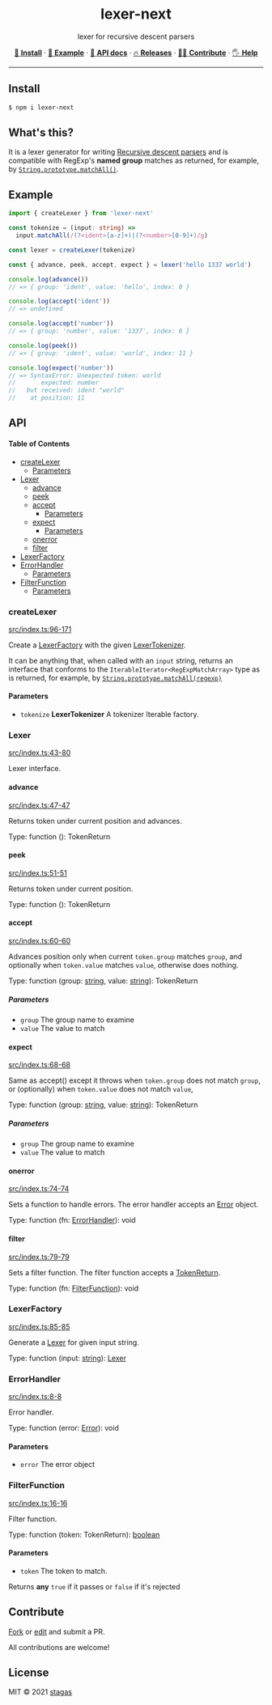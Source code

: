 <h1 align="center">lexer-next</h1>

<p align="center">
lexer for recursive descent parsers
</p>

<p align="center">
   <a href="#install">        🔧 <strong>Install</strong></a>
 · <a href="#example">        🧩 <strong>Example</strong></a>
 · <a href="#api">            📜 <strong>API docs</strong></a>
 · <a href="https://github.com/stagas/lexer-next/releases"> 🔥 <strong>Releases</strong></a>
 · <a href="#contribute">     💪🏼 <strong>Contribute</strong></a>
 · <a href="https://github.com/stagas/lexer-next/issues">   🖐️ <strong>Help</strong></a>
</p>

***

## Install

```sh
$ npm i lexer-next
```

## What's this?

It is a lexer generator for writing [Recursive descent parsers](https://en.wikipedia.org/wiki/Recursive_descent_parser) and is compatible with RegExp's **named group** matches as returned, for example, by [`String.prototype.matchAll()`](https://developer.mozilla.org/en-US/docs/Web/JavaScript/Reference/Global_Objects/String/matchAll).

## Example

```ts
import { createLexer } from 'lexer-next'

const tokenize = (input: string) =>
  input.matchAll(/(?<ident>[a-z]+)|(?<number>[0-9]+)/g)

const lexer = createLexer(tokenize)

const { advance, peek, accept, expect } = lexer('hello 1337 world')

console.log(advance())
// => { group: 'ident', value: 'hello', index: 0 }

console.log(accept('ident'))
// => undefined

console.log(accept('number'))
// => { group: 'number', value: '1337', index: 6 }

console.log(peek())
// => { group: 'ident', value: 'world', index: 11 }

console.log(expect('number'))
// => SyntaxError: Unexpected token: world
//       expected: number
//   but received: ident "world"
//    at position: 11
```

## API

<!-- Generated by documentation.js. Update this documentation by updating the source code. -->

#### Table of Contents

*   [createLexer](#createlexer)
    *   [Parameters](#parameters)
*   [Lexer](#lexer)
    *   [advance](#advance)
    *   [peek](#peek)
    *   [accept](#accept)
        *   [Parameters](#parameters-1)
    *   [expect](#expect)
        *   [Parameters](#parameters-2)
    *   [onerror](#onerror)
    *   [filter](#filter)
*   [LexerFactory](#lexerfactory)
*   [ErrorHandler](#errorhandler)
    *   [Parameters](#parameters-3)
*   [FilterFunction](#filterfunction)
    *   [Parameters](#parameters-4)

### createLexer

[src/index.ts:96-171](https://github.com/stagas/lexer-next/blob/2c2d06bcf83bc9d0c403de9204c2513845642624/src/index.ts#L96-L171 "Source code on GitHub")

Create a [LexerFactory](#lexerfactory) with the given [LexerTokenizer](LexerTokenizer).

It can be anything that, when called with an `input` string, returns an interface that conforms to
the `IterableIterator<RegExpMatchArray>` type as is returned, for example,
by [`String.prototype.matchAll(regexp)`](https://developer.mozilla.org/en-US/docs/Web/JavaScript/Reference/Global_Objects/String/matchAll)

#### Parameters

*   `tokenize` **LexerTokenizer** A tokenizer Iterable factory.

### Lexer

[src/index.ts:43-80](https://github.com/stagas/lexer-next/blob/2c2d06bcf83bc9d0c403de9204c2513845642624/src/index.ts#L43-L80 "Source code on GitHub")

Lexer interface.

#### advance

[src/index.ts:47-47](https://github.com/stagas/lexer-next/blob/2c2d06bcf83bc9d0c403de9204c2513845642624/src/index.ts#L47-L47 "Source code on GitHub")

Returns token under current position and advances.

Type: function (): TokenReturn

#### peek

[src/index.ts:51-51](https://github.com/stagas/lexer-next/blob/2c2d06bcf83bc9d0c403de9204c2513845642624/src/index.ts#L51-L51 "Source code on GitHub")

Returns token under current position.

Type: function (): TokenReturn

#### accept

[src/index.ts:60-60](https://github.com/stagas/lexer-next/blob/2c2d06bcf83bc9d0c403de9204c2513845642624/src/index.ts#L60-L60 "Source code on GitHub")

Advances position only when current `token.group` matches `group`,
and optionally when `token.value` matches `value`,
otherwise does nothing.

Type: function (group: [string](https://developer.mozilla.org/docs/Web/JavaScript/Reference/Global_Objects/String), value: [string](https://developer.mozilla.org/docs/Web/JavaScript/Reference/Global_Objects/String)): TokenReturn

##### Parameters

*   `group`  The group name to examine
*   `value`  The value to match

#### expect

[src/index.ts:68-68](https://github.com/stagas/lexer-next/blob/2c2d06bcf83bc9d0c403de9204c2513845642624/src/index.ts#L68-L68 "Source code on GitHub")

Same as accept() except it throws when `token.group` does not match `group`,
or (optionally) when `token.value` does not match `value`,

Type: function (group: [string](https://developer.mozilla.org/docs/Web/JavaScript/Reference/Global_Objects/String), value: [string](https://developer.mozilla.org/docs/Web/JavaScript/Reference/Global_Objects/String)): TokenReturn

##### Parameters

*   `group`  The group name to examine
*   `value`  The value to match

#### onerror

[src/index.ts:74-74](https://github.com/stagas/lexer-next/blob/2c2d06bcf83bc9d0c403de9204c2513845642624/src/index.ts#L74-L74 "Source code on GitHub")

Sets a function to handle errors. The error handler accepts
an [Error](https://developer.mozilla.org/docs/Web/JavaScript/Reference/Global_Objects/Error) object.

Type: function (fn: [ErrorHandler](#errorhandler)): void

#### filter

[src/index.ts:79-79](https://github.com/stagas/lexer-next/blob/2c2d06bcf83bc9d0c403de9204c2513845642624/src/index.ts#L79-L79 "Source code on GitHub")

Sets a filter function. The filter function accepts a [TokenReturn](TokenReturn).

Type: function (fn: [FilterFunction](#filterfunction)): void

### LexerFactory

[src/index.ts:85-85](https://github.com/stagas/lexer-next/blob/2c2d06bcf83bc9d0c403de9204c2513845642624/src/index.ts#L82-L84 "Source code on GitHub")

Generate a [Lexer](#lexer) for given input string.

Type: function (input: [string](https://developer.mozilla.org/docs/Web/JavaScript/Reference/Global_Objects/String)): [Lexer](#lexer)

### ErrorHandler

[src/index.ts:8-8](https://github.com/stagas/lexer-next/blob/2c2d06bcf83bc9d0c403de9204c2513845642624/src/index.ts#L3-L7 "Source code on GitHub")

Error handler.

Type: function (error: [Error](https://developer.mozilla.org/docs/Web/JavaScript/Reference/Global_Objects/Error)): void

#### Parameters

*   `error`  The error object

### FilterFunction

[src/index.ts:16-16](https://github.com/stagas/lexer-next/blob/2c2d06bcf83bc9d0c403de9204c2513845642624/src/index.ts#L10-L15 "Source code on GitHub")

Filter function.

Type: function (token: TokenReturn): [boolean](https://developer.mozilla.org/docs/Web/JavaScript/Reference/Global_Objects/Boolean)

#### Parameters

*   `token`  The token to match.

Returns **any** `true` if it passes or `false` if it's rejected

## Contribute

[Fork](https://github.com/stagas/lexer-next/fork) or
[edit](https://github.dev/stagas/lexer-next) and submit a PR.

All contributions are welcome!

## License

MIT © 2021
[stagas](https://github.com/stagas)
